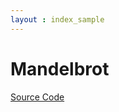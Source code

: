 ```yaml
---
layout : index_sample
---
```


# Mandelbrot

<script type="text/javascript" src="../demo/mandelbrot/Mandelbrot_js.js">
 </script>

[Source Code](mandelbrot_src.html)
